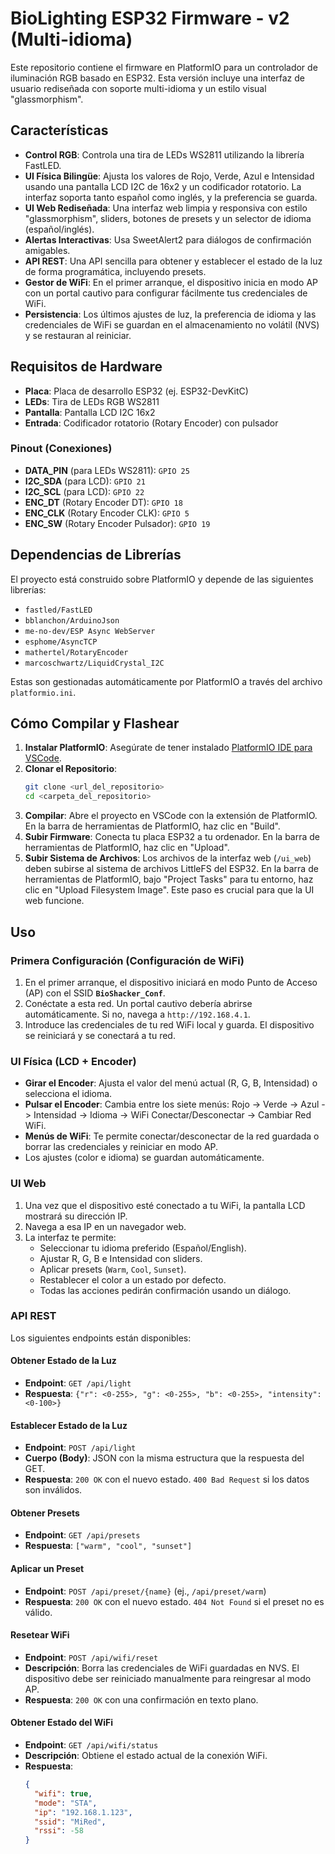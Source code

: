 # BioLighting ESP32 Firmware - v2 (Multi-idioma)

Este repositorio contiene el firmware en PlatformIO para un controlador de iluminación RGB basado en ESP32. Esta versión incluye una interfaz de usuario rediseñada con soporte multi-idioma y un estilo visual "glassmorphism".

## Características

- **Control RGB**: Controla una tira de LEDs WS2811 utilizando la librería FastLED.
- **UI Física Bilingüe**: Ajusta los valores de Rojo, Verde, Azul e Intensidad usando una pantalla LCD I2C de 16x2 y un codificador rotatorio. La interfaz soporta tanto español como inglés, y la preferencia se guarda.
- **UI Web Rediseñada**: Una interfaz web limpia y responsiva con estilo "glassmorphism", sliders, botones de presets y un selector de idioma (español/inglés).
- **Alertas Interactivas**: Usa SweetAlert2 para diálogos de confirmación amigables.
- **API REST**: Una API sencilla para obtener y establecer el estado de la luz de forma programática, incluyendo presets.
- **Gestor de WiFi**: En el primer arranque, el dispositivo inicia en modo AP con un portal cautivo para configurar fácilmente tus credenciales de WiFi.
- **Persistencia**: Los últimos ajustes de luz, la preferencia de idioma y las credenciales de WiFi se guardan en el almacenamiento no volátil (NVS) y se restauran al reiniciar.

## Requisitos de Hardware

- **Placa**: Placa de desarrollo ESP32 (ej. ESP32-DevKitC)
- **LEDs**: Tira de LEDs RGB WS2811
- **Pantalla**: Pantalla LCD I2C 16x2
- **Entrada**: Codificador rotatorio (Rotary Encoder) con pulsador

### Pinout (Conexiones)

- **DATA_PIN** (para LEDs WS2811): `GPIO 25`
- **I2C_SDA** (para LCD): `GPIO 21`
- **I2C_SCL** (para LCD): `GPIO 22`
- **ENC_DT** (Rotary Encoder DT): `GPIO 18`
- **ENC_CLK** (Rotary Encoder CLK): `GPIO 5`
- **ENC_SW** (Rotary Encoder Pulsador): `GPIO 19`

## Dependencias de Librerías

El proyecto está construido sobre PlatformIO y depende de las siguientes librerías:

- `fastled/FastLED`
- `bblanchon/ArduinoJson`
- `me-no-dev/ESP Async WebServer`
- `esphome/AsyncTCP`
- `mathertel/RotaryEncoder`
- `marcoschwartz/LiquidCrystal_I2C`

Estas son gestionadas automáticamente por PlatformIO a través del archivo `platformio.ini`.

## Cómo Compilar y Flashear

1.  **Instalar PlatformIO**: Asegúrate de tener instalado [PlatformIO IDE para VSCode](https://platformio.org/platformio-ide).
2.  **Clonar el Repositorio**:
    ```bash
    git clone <url_del_repositorio>
    cd <carpeta_del_repositorio>
    ```
3.  **Compilar**: Abre el proyecto en VSCode con la extensión de PlatformIO. En la barra de herramientas de PlatformIO, haz clic en "Build".
4.  **Subir Firmware**: Conecta tu placa ESP32 a tu ordenador. En la barra de herramientas de PlatformIO, haz clic en "Upload".
5.  **Subir Sistema de Archivos**: Los archivos de la interfaz web (`/ui_web`) deben subirse al sistema de archivos LittleFS del ESP32. En la barra de herramientas de PlatformIO, bajo "Project Tasks" para tu entorno, haz clic en "Upload Filesystem Image". Este paso es crucial para que la UI web funcione.

## Uso

### Primera Configuración (Configuración de WiFi)

1.  En el primer arranque, el dispositivo iniciará en modo Punto de Acceso (AP) con el SSID **`BioShacker_Conf`**.
2.  Conéctate a esta red. Un portal cautivo debería abrirse automáticamente. Si no, navega a `http://192.168.4.1`.
3.  Introduce las credenciales de tu red WiFi local y guarda. El dispositivo se reiniciará y se conectará a tu red.

### UI Física (LCD + Encoder)

-   **Girar el Encoder**: Ajusta el valor del menú actual (R, G, B, Intensidad) o selecciona el idioma.
-   **Pulsar el Encoder**: Cambia entre los siete menús: Rojo -> Verde -> Azul -> Intensidad -> Idioma -> WiFi Conectar/Desconectar -> Cambiar Red WiFi.
-   **Menús de WiFi**: Te permite conectar/desconectar de la red guardada o borrar las credenciales y reiniciar en modo AP.
-   Los ajustes (color e idioma) se guardan automáticamente.

### UI Web

1.  Una vez que el dispositivo esté conectado a tu WiFi, la pantalla LCD mostrará su dirección IP.
2.  Navega a esa IP en un navegador web.
3.  La interfaz te permite:
    -   Seleccionar tu idioma preferido (Español/English).
    -   Ajustar R, G, B e Intensidad con sliders.
    -   Aplicar presets (`Warm`, `Cool`, `Sunset`).
    -   Restablecer el color a un estado por defecto.
    -   Todas las acciones pedirán confirmación usando un diálogo.

### API REST

Los siguientes endpoints están disponibles:

#### Obtener Estado de la Luz

-   **Endpoint**: `GET /api/light`
-   **Respuesta**: `{"r": <0-255>, "g": <0-255>, "b": <0-255>, "intensity": <0-100>}`

#### Establecer Estado de la Luz

-   **Endpoint**: `POST /api/light`
-   **Cuerpo (Body)**: JSON con la misma estructura que la respuesta del GET.
-   **Respuesta**: `200 OK` con el nuevo estado. `400 Bad Request` si los datos son inválidos.

#### Obtener Presets

-   **Endpoint**: `GET /api/presets`
-   **Respuesta**: `["warm", "cool", "sunset"]`

#### Aplicar un Preset

-   **Endpoint**: `POST /api/preset/{name}` (ej., `/api/preset/warm`)
-   **Respuesta**: `200 OK` con el nuevo estado. `404 Not Found` si el preset no es válido.

#### Resetear WiFi

-   **Endpoint**: `POST /api/wifi/reset`
-   **Descripción**: Borra las credenciales de WiFi guardadas en NVS. El dispositivo debe ser reiniciado manualmente para reingresar al modo AP.
-   **Respuesta**: `200 OK` con una confirmación en texto plano.

#### Obtener Estado del WiFi

-   **Endpoint**: `GET /api/wifi/status`
-   **Descripción**: Obtiene el estado actual de la conexión WiFi.
-   **Respuesta**:
    ```json
    {
      "wifi": true,
      "mode": "STA",
      "ip": "192.168.1.123",
      "ssid": "MiRed",
      "rssi": -58
    }
    ```

